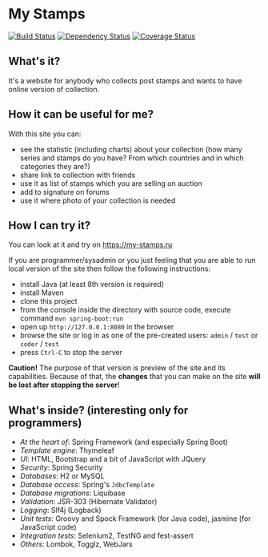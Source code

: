 # My Stamps

[![Build Status](https://travis-ci.org/php-coder/mystamps.svg?branch=master)](https://travis-ci.org/php-coder/mystamps)
[![Dependency Status](https://www.versioneye.com/user/projects/55b783256537620017001225/badge.svg?style=flat)](https://www.versioneye.com/user/projects/55b783256537620017001225)
[![Coverage Status](https://coveralls.io/repos/php-coder/mystamps/badge.svg?branch=master)](https://coveralls.io/r/php-coder/mystamps)

## What's it?

It's a website for anybody who collects post stamps and wants to have online version of collection.

## How it can be useful for me?

With this site you can:
* see the statistic (including charts) about your collection (how many series and stamps do you have? From which countries and in which categories they are?)
* share link to collection with friends
* use it as list of stamps which you are selling on auction
* add to signature on forums
* use it where photo of your collection is needed

## How I can try it?

You can look at it and try on https://my-stamps.ru

If you are programmer/sysadmin or you just feeling that you are able to run local version of the site then follow the following instructions:

* install Java (at least 8th version is required)
* install Maven
* clone this project
* from the console inside the directory with source code, execute command `mvn spring-boot:run`
* open up `http://127.0.0.1:8080` in the browser
* browse the site or log in as one of the pre-created users: `admin` / `test` or `coder` / `test`
* press `Ctrl-C` to stop the server

**Caution!** The purpose of that version is preview of the site and its capabilities. Because of that, the **changes** that you can make on the site **will be lost after stopping the server**!

## What's inside? (interesting only for programmers)

* *At the heart of*: Spring Framework (and especially Spring Boot)
* *Template engine*: Thymeleaf
* *UI*: HTML, Bootstrap and a bit of JavaScript with JQuery
* *Security*: Spring Security
* *Databases*: H2 or MySQL
* *Database access*: Spring's `JdbcTemplate`
* *Database migrations*: Liquibase
* *Validation*: JSR-303 (Hibernate Validator)
* *Logging*: Slf4j (Logback)
* *Unit tests*: Groovy and Spock Framework (for Java code), jasmine (for JavaScript code)
* *Integration tests*: Selenium2, TestNG and fest-assert
* *Others*: Lombok, Togglz, WebJars

